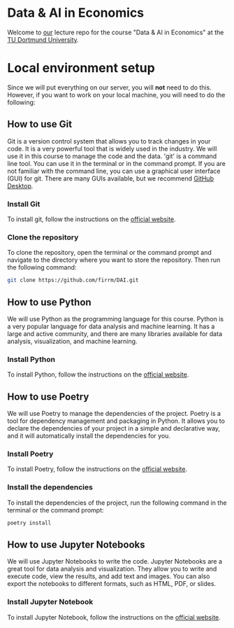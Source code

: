 # Data & AI in Economics 

Welcome to [our](https://www.finance.wiwi.tu-dortmund.de) lecture repo for the course "Data & AI in Economics" at the [TU Dortmund University](https://www.tu-dortmund.de). 




# Local environment setup
Since we will put everything on our server, you will **not** need to do this. However, if you want to work on your local machine, you will need to do the following:

## How to use Git
Git is a version control system that allows you to track changes in your code. It is a very powerful tool that is widely used in the industry. We will use it in this course to manage the code and the data.
'git' is a command line tool. You can use it in the terminal or in the command prompt. If you are not familiar with the command line, you can use a graphical user interface (GUI) for git. There are many GUIs available, but we recommend [GitHub Desktop](https://desktop.github.com/).

### Install Git
To install git, follow the instructions on the [official website](https://git-scm.com/).

### Clone the repository
To clone the repository, open the terminal or the command prompt and navigate to the directory where you want to store the repository. Then run the following command:

```bash
git clone https://github.com/firrm/DAI.git
```

## How to use Python 
We will use Python as the programming language for this course. Python is a very popular language for data analysis and machine learning. It has a large and active community, and there are many libraries available for data analysis, visualization, and machine learning.

### Install Python
To install Python, follow the instructions on the [official website](https://www.python.org/).

## How to use Poetry
We will use Poetry to manage the dependencies of the project. Poetry is a tool for dependency management and packaging in Python. It allows you to declare the dependencies of your project in a simple and declarative way, and it will automatically install the dependencies for you.

### Install Poetry
To install Poetry, follow the instructions on the [official website](https://python-poetry.org/).

### Install the dependencies
To install the dependencies of the project, run the following command in the terminal or the command prompt:

```bash
poetry install
```


## How to use Jupyter Notebooks
We will use Jupyter Notebooks to write the code. Jupyter Notebooks are a great tool for data analysis and visualization. They allow you to write and execute code, view the results, and add text and images. You can also export the notebooks to different formats, such as HTML, PDF, or slides.

### Install Jupyter Notebook
To install Jupyter Notebook, follow the instructions on the [official website](https://jupyter.org/).
